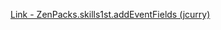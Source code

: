 [Link - ZenPacks.skills1st.addEventFields (jcurry)](https://github.com/jcurry/ZenPacks.skills1st.addEventFields)
